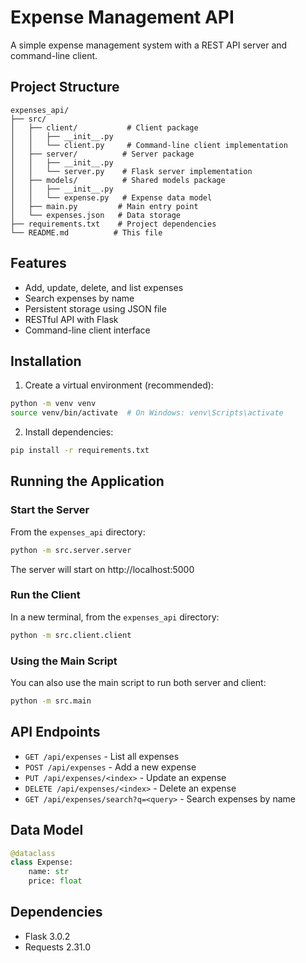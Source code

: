 # Expense Management API

A simple expense management system with a REST API server and command-line client.

## Project Structure

```
expenses_api/
├── src/
│   ├── client/           # Client package
│   │   ├── __init__.py
│   │   └── client.py     # Command-line client implementation
│   ├── server/          # Server package
│   │   ├── __init__.py
│   │   └── server.py    # Flask server implementation
│   ├── models/          # Shared models package
│   │   ├── __init__.py
│   │   └── expense.py   # Expense data model
│   ├── main.py         # Main entry point
│   └── expenses.json   # Data storage
├── requirements.txt    # Project dependencies
└── README.md          # This file
```

## Features

- Add, update, delete, and list expenses
- Search expenses by name
- Persistent storage using JSON file
- RESTful API with Flask
- Command-line client interface

## Installation

1. Create a virtual environment (recommended):
```bash
python -m venv venv
source venv/bin/activate  # On Windows: venv\Scripts\activate
```

2. Install dependencies:
```bash
pip install -r requirements.txt
```

## Running the Application

### Start the Server

From the `expenses_api` directory:
```bash
python -m src.server.server
```

The server will start on http://localhost:5000

### Run the Client

In a new terminal, from the `expenses_api` directory:
```bash
python -m src.client.client
```

### Using the Main Script

You can also use the main script to run both server and client:
```bash
python -m src.main
```

## API Endpoints

- `GET /api/expenses` - List all expenses
- `POST /api/expenses` - Add a new expense
- `PUT /api/expenses/<index>` - Update an expense
- `DELETE /api/expenses/<index>` - Delete an expense
- `GET /api/expenses/search?q=<query>` - Search expenses by name

## Data Model

```python
@dataclass
class Expense:
    name: str
    price: float
```

## Dependencies

- Flask 3.0.2
- Requests 2.31.0 